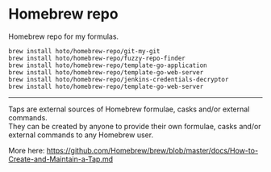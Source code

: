# Homebrew repo

Homebrew repo for my formulas.

    brew install hoto/homebrew-repo/git-my-git
    brew install hoto/homebrew-repo/fuzzy-repo-finder
    brew install hoto/homebrew-repo/template-go-application
    brew install hoto/homebrew-repo/template-go-web-server
    brew install hoto/homebrew-repo/jenkins-credentials-decryptor
    brew install hoto/homebrew-repo/template-go-web-server
    
---

Taps are external sources of Homebrew formulae, casks and/or external commands.  
They can be created by anyone to provide their own formulae, casks and/or external commands to any Homebrew user.

More here: https://github.com/Homebrew/brew/blob/master/docs/How-to-Create-and-Maintain-a-Tap.md
